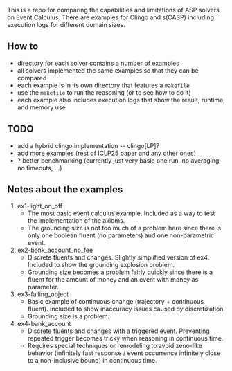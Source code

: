 This is a repo for comparing the capabilities and limitations of ASP solvers on Event Calculus.
There are examples for Clingo and s(CASP) including execution logs for different domain sizes.


## How to
- directory for each solver contains a number of examples
- all solvers implemented the same examples so that they can be compared
- each example is in its own directory that features a `makefile`
- use the `makefile` to run the reasoning (or to see how to do it)
- each example also includes execution logs that show the result, runtime, and memory use


## TODO
- add a hybrid clingo implementation -- clingo[LP]?
- add more examples (rest of ICLP25 paper and any other ones)
- ? better benchmarking (currently just very basic one run, no averaging, no timeouts, ...)


## Notes about the examples
1) ex1-light_on_off
   - The most basic event calculus example. Included as a way to test the implementation of the axioms.
   - The grounding size is not too much of a problem here since there is only one boolean fluent (no parameters) and one non-parametric event.
2) ex2-bank_account_no_fee
   - Discrete fluents and changes. Slightly simplified version of ex4. Included to show the grounding explosion problem.
   - Grounding size becomes a problem fairly quickly since there is a fluent for the amount of money and an event with money as parameter.
3) ex3-falling_object
   - Basic example of continuous change (trajectory + continuous fluent). Included to show inaccuracy issues caused by discretization.
   - Grounding size is a problem.
5) ex4-bank_account
   - Discrete fluents and changes with a triggered event. Preventing repeated trigger becomes tricky when reasoning in continuous time.
   - Requires special techniques or remodeling to avoid zeno-like behavior (infinitely fast response / event occurrence infinitely close to a non-inclusive bound) in continuous time.
